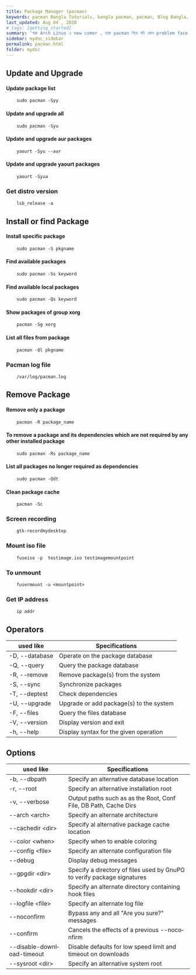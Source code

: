```yaml
---
title: Package Manager (pacman)
keywords: pacman Bangla Tutorials, bangla pacman, pacman, Blog Bangla, Monad wizard , package manager
last_updated: Aug 04 , 2020
# tags: [getting_started]
summary: 'যারা Arch Linux এ new comer , তারা pacman নিয়ে যদি কোন problem face করেন, তা হইলে এই cheat-sheet টা আপনাদের অনেক উপকারে আসতে পারে।'
sidebar: mydoc_sidebar
permalink: pacman.html
folder: mydoc
---
```



## Update and Upgrade

#### Update package list

```
    sudo pacman -Syy
```

#### Update and upgrade all

```
    sudo pacman -Syu
```

#### Update and upgrade aur packages

```
    yaourt -Syu --aur
```

#### Update and upgrade yaourt packages

```
    yaourt -Syua
```

### Get distro version

```
    lsb_release -a
```

## Install or find Package

#### Install specific package

```
    sudo pacman -S pkgname
```

#### Find available packages

```
    sudo pacman -Ss keyword
```

#### Find available local packages

```
    sudo pacman -Qs keyword
```

#### Show packages of group xorg

```
    pacman -Sg xorg
```

#### List all files from package

```
    pacman -Ql pkgname
```

### Pacman log file

```
    /var/log/pacman.log
```

## Remove Package

#### Remove only a package

```
    pacman -R package_name
```

#### To remove a package and its dependencies which are not required by any other installed package

```
    sudo pacman -Rs package_name
```

#### List all packages no longer required as dependencies

```
    sudo pacman -Qdt
```

#### Clean package cache

```
    pacman -Sc
```

### Screen recording

```
    gtk-recordmydesktop
```

### Mount iso file

```
    fuseiso -p  testimage.iso testimagemountpoint
```

### To unmount

```
    fusermount -u <mountpoint>
```

### Get IP address

```
    ip addr
```

## Operators

| used like      | Specifications                          |
| -------------- | --------------------------------------- |
| -D, --database | Operate on the package database         |
| -Q, --query    | Query the package database              |
| -R, --remove   | Remove package(s) from the system       |
| -S, --sync     | Synchr­onize packages                   |
| -T, --deptest  | Check depend­encies                     |
| -U, --upgrade  | Upgrade or add package(s) to the system |
| -F, --files    | Query the files database                |
| -V, --version  | Display version and exit                |
| -h, --help     | Display syntax for the given operation  |

## Options

| used like                        | Specifications                                                          |
| -------------------------------- | ----------------------------------------------------------------------- |
| -b, --dbpath                     | Specify an altern­ative database location                               |
| -r, --root                       | Specify an altern­ative instal­lation root                              |
| -v, --verbose                    | Output paths such as as the Root, Conf File, DB Path, Cache Dirs        |
| --arch <ar­ch>                   | Specify an alternate archit­ecture                                      |
| --cachedir <di­r>                | Specify al altern­ative package cache location                          |
| --color <wh­en>                  | Specify when to enable coloring                                         |
| --config <fi­le>                 | Specify an alternate config­uration file                                |
| --debug                          | Display debug messages                                                  |
| --gpgdir <di­r>                  | Specify a directory of files used by GnuPG to verify package signatures |
| --hookdir <di­r>                 | Specify an alternate directory containing hook files                    |
| --logfile <fi­le>                | Specify an alternate log file                                           |
| --noco­nfirm                     | Bypass any and all "Are you sure?" messages                             |
| --confirm                        | Cancels the effects of a previous --noco­nfirm                          |
| --disa­ble­-do­wnl­oad­-ti­meout | Disable defaults for low speed limit and timeout on downloads           |
| --sysroot <di­r>                 | Specify an altern­ative system root                                     |
